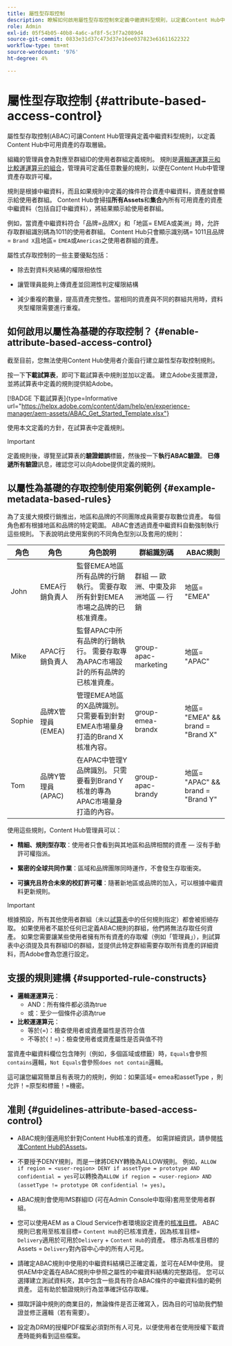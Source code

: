 ```yaml
---
title: 屬性型存取控制
description: 瞭解如何啟用屬性型存取控制來定義中繼資料型規則，以定義Content Hub中可用資產的存取層級
role: Admin
exl-id: 05f54b05-40b8-4a6c-af8f-5c3f7a2089d4
source-git-commit: 0833e31d37c473d37e16ee037823e61611622322
workflow-type: tm+mt
source-wordcount: '976'
ht-degree: 4%

---
```


# 屬性型存取控制 {#attribute-based-access-control}

屬性型存取控制(ABAC)可讓Content Hub管理員定義中繼資料型規則，以定義Content Hub中可用資產的存取層級。

組織的管理員會為對應至群組ID的使用者群組定義規則。 規則是[邏輯運運算元和比較運運算元的組合](#supported-rule-constructs)，管理員可定義任意數量的規則，以便在Content Hub中管理資產存取許可權。

規則是根據中繼資料，而且如果規則中定義的條件符合資產中繼資料，資產就會顯示給使用者群組。 Content Hub會掃描&#x200B;**所有Assets**&#x200B;和&#x200B;**集合**&#x200B;內所有可用資產的資產中繼資料（包括自訂中繼資料），將結果顯示給使用者群組。

例如，當資產中繼資料符合「品牌=品牌X」和「地區= EMEA或美洲」時，允許存取群組識別碼為1011的使用者群組。 Content Hub只會顯示識別碼= 1011且品牌= `Brand X`且地區= `EMEA`或`Americas`之使用者群組的資產。

屬性式存取控制的一些主要優點包括：

* 除去對資料夾結構的權限相依性

* 讓管理員能夠上傳資產並回溯性判定權限結構

* 減少重複的數量，提高資產完整性。當相同的資產與不同的群組共用時，資料夾型權限需要進行重複。

## 如何啟用以屬性為基礎的存取控制？ {#enable-attribute-based-access-control}

截至目前，您無法使用Content Hub使用者介面自行建立屬性型存取控制規則。

按一下&#x200B;**下載試算表**，即可下載試算表中規則並加以定義。 建立Adobe支援票證，並將試算表中定義的規則提供給Adobe。

[!BADGE 下載試算表]{type=Informative url="https://helpx.adobe.com/content/dam/help/en/experience-manager/aem-assets/ABAC_Get_Started_Template.xlsx"}


使用本文定義的方針，在試算表中定義規則。

>[!IMPORTANT]
>
> 定義規則後，導覽至試算表的&#x200B;**驗證錯誤**&#x200B;標籤，然後按一下&#x200B;**執行ABAC驗證**。 **已傳遞所有驗證**&#x200B;訊息，確認您可以向Adobe提供定義的規則。

## 以屬性為基礎的存取控制使用案例範例 {#example-metadata-based-rules}

為了支援大規模行銷推出，地區和品牌的不同團隊成員需要存取數位資產。 每個角色都有根據地區和品牌的特定範圍。 ABAC會透過資產中繼資料自動強制執行這些規則。 下表說明此使用案例的不同角色型別以及套用的規則：

| 角色 | 角色 | 角色說明 | 群組識別碼 | ABAC規則 |
|---------------------|----------------|-----------------|------------|------------|
| John | EMEA行銷負責人 | 監督EMEA地區所有品牌的行銷執行。 需要存取所有針對EMEA市場之品牌的已核准資產。 | 群組 — 歐洲、中東及非洲地區 — 行銷 | 地區= &quot;EMEA&quot; |
| Mike | APAC行銷負責人 | 監督APAC中所有品牌的行銷執行。 需要存取專為APAC市場設計的所有品牌的已核准資產。 | group-apac-marketing | 地區= &quot;APAC&quot; |
| Sophie | 品牌X管理員(EMEA) | 管理EMEA地區的X品牌識別。 只需要看到針對EMEA市場量身打造的Brand X核准內容。 | group-emea-brandx | 地區= &quot;EMEA&quot; &amp;&amp; brand = &quot;Brand X&quot; |
| Tom | 品牌Y管理員(APAC) | 在APAC中管理Y品牌識別。 只需要看到Brand Y核准的專為APAC市場量身打造的內容。 | group-apac-brandy | 地區= &quot;APAC&quot; &amp;&amp; brand = &quot;Brand Y&quot; |

使用這些規則，Content Hub管理員可以：

* **精細、規則型存取**：使用者只會看到與其地區和品牌相關的資產 — 沒有手動許可權指派。

* **緊密的全球共同作業**：區域和品牌團隊同時運作，不會發生存取衝突。

* **可擴充且符合未來的校訂許可權**：隨著新地區或品牌的加入，可以根據中繼資料更新規則。

>[!IMPORTANT]
>
> 根據預設，所有其他使用者群組（未以[試算表](#enable-attribute-based-access-control)中的任何規則指定）都會被拒絕存取。 如果使用者不屬於任何已定義ABAC規則的群組，他們將無法存取任何資產。 如果您需要讓某些使用者擁有所有資產的存取權（例如「管理員」），則試算表中必須提及具有群組ID的群組，並提供此特定群組需要存取所有資產的詳細資料，而Adobe會為您進行設定。


## 支援的規則建構 {#supported-rule-constructs}

* **邏輯運運算元**：
   * AND：所有條件都必須為true
   * 或：至少一個條件必須為true
* **比較運運算元**：
   * 等於(=)：檢查使用者或資產屬性是否符合值
   * 不等於(！=)：檢查使用者或資產屬性是否與值不符

當資產中繼資料欄位包含陣列（例如，多個區域或標籤）時，`Equals`會參照`contains`邏輯，`Not Equals`會參照`does not contain`邏輯。

這可讓您編寫簡單且有表現力的規則，例如：如果區域= emea和assetType ，則允許！=原型和標籤！=機密。

## 准則 {#guidelines-attribute-based-access-control}

* ABAC規則僅適用於針對Content Hub核准的資產。 如需詳細資訊，請參閱[核准Content Hub的Assets](/help/assets/approve-assets-content-hub.md)。

* 不要授予DENY規則，而是一律將DENY轉換為ALLOW規則。 例如，`ALLOW if region = <user-region> DENY if assetType = prototype AND confidential = yes`可以轉換為`ALLOW if region = <user-region> AND (assetType != prototype OR confidential != yes)`。

* ABAC規則會使用IMS群組ID (可在Admin Console中取得)套用至使用者群組。


* 您可以使用AEM as a Cloud Service作者環境設定資產的[核准目標](/help/assets/approve-assets-content-hub.md#set-approval-target)。 ABAC規則已套用至核准目標= `Content Hub`的已核准資產，因為核准目標= `Delivery`適用於可用於`Delivery` + `Content Hub`的資產。 標示為核准目標的Assets = `Delivery`對內容中心中的所有人可見。

* 請確定ABAC規則中使用的中繼資料結構已正確定義，並可在AEM中使用。 提供AEM中定義在ABAC規則中參照之屬性的中繼資料結構的完整路徑。 您可以選擇建立測試資料夾，其中包含一些具有符合ABAC條件的中繼資料值的範例資產。 這有助於驗證規則行為並準確評估存取權。

* 擷取評論中規則的商業目的，無論條件是否正確寫入，因為目的可協助我們驗證並修正邏輯（若有需要）。

* 設定為DRM的授權PDF檔案必須對所有人可見，以便使用者在使用授權下載資產時能夠看到這些檔案。
